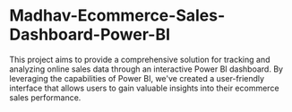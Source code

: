 # Madhav-Ecommerce-Sales-Dashboard-Power-BI

This project aims to provide a comprehensive solution for tracking and analyzing online sales data through an interactive Power BI dashboard. By leveraging the capabilities of Power BI, we've created a user-friendly interface that allows users to gain valuable insights into their ecommerce sales performance.
